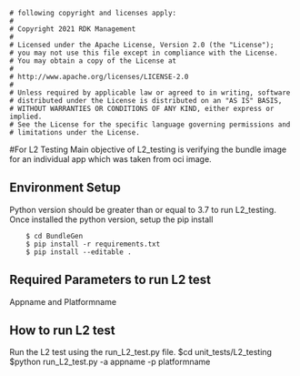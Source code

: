 ```# If not stated otherwise in this file or this component's license file the
# following copyright and licenses apply:
#
# Copyright 2021 RDK Management
#
# Licensed under the Apache License, Version 2.0 (the "License");
# you may not use this file except in compliance with the License.
# You may obtain a copy of the License at
#
# http://www.apache.org/licenses/LICENSE-2.0
#
# Unless required by applicable law or agreed to in writing, software
# distributed under the License is distributed on an "AS IS" BASIS,
# WITHOUT WARRANTIES OR CONDITIONS OF ANY KIND, either express or implied.
# See the License for the specific language governing permissions and
# limitations under the License.
```
#For L2 Testing
Main objective of L2_testing is verifying the bundle image for an individual app which was taken from oci image.

## Environment Setup
Python version should be greater than or equal to 3.7 to run L2_testing.
Once installed the python version, setup the pip install
```console
    $ cd BundleGen
    $ pip install -r requirements.txt
    $ pip install --editable .
```
##  Required Parameters to run L2 test
Appname and Platformname

## How to run L2 test
Run the L2 test using the run_L2_test.py file.
$cd unit_tests/L2_testing
$python run_L2_test.py -a appname -p platformname